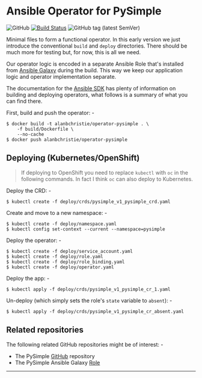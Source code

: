 # Ansible Operator for PySimple

![GitHub](https://img.shields.io/github/license/alanbchristie/ansible-operator-pysimple)
[![Build Status](https://travis-ci.org/alanbchristie/ansible-operator-PySimple.svg?branch=master)](https://travis-ci.org/alanbchristie/ansible-operator-PySimple)
![GitHub tag (latest SemVer)](https://img.shields.io/github/tag/alanbchristie/ansible-operator-pysimple)

Minimal files to form a functional operator. In this early version
we just introduce the conventional `build` and `deploy` directories.
There should be much more for testing but, for now, this is all we need.

Our operator logic is encoded in a separate Ansible Role that's
installed from [Ansible Galaxy] during the build. This way we keep our
application logic and operator implementation separate.
 
The documentation for the [Ansible SDK] has plenty of information on
building and deploying operators, what follows is a summary of what you can
find there.  

First, build and push the operator: -

    $ docker build -t alanbchristie/operator-pysimple . \
        -f build/Dockerfile \
        --no-cache
    $ docker push alanbchristie/operator-pysimple

## Deploying (Kubernetes/OpenShift)

>   If deploying to OpenShift you need to replace `kubectl`
    with `oc` in the following commands. In fact I think `oc` can
    also deploy to Kubernetes.

Deploy the CRD: -

    $ kubectl create -f deploy/crds/pysimple_v1_pysimple_crd.yaml

Create and move to a new namespace: -

    $ kubectl create -f deploy/namespace.yaml
    $ kubectl config set-context --current --namespace=pysimple
    
Deploy the operator: -

    $ kubectl create -f deploy/service_account.yaml
    $ kubectl create -f deploy/role.yaml
    $ kubectl create -f deploy/role_binding.yaml
    $ kubectl create -f deploy/operator.yaml

Deploy the app: -

    $ kubectl apply -f deploy/crds/pysimple_v1_pysimple_cr_1.yaml

Un-deploy (which simply sets the role's `state` variable to `absent`): -

    $ kubectl apply -f deploy/crds/pysimple_v1_pysimple_cr_absent.yaml

## Related repositories
The following related GitHub repositories might be of interest: -

-   The PySimple [GitHub] repository
-   The PySimple Ansible Galaxy [Role]

---

[ansible galaxy]: https://galaxy.ansible.com/alanbchristie/pysimple
[ansible sdk]: https://github.com/operator-framework/operator-sdk/blob/master/doc/ansible/user-guide.md
[github]: https://github.com/alanbchristie/PySimple
[role]: https://github.com/alanbchristie/ansible-role-PySimple
